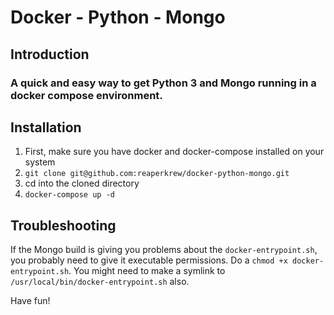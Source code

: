 # Docker - Python - Mongo

## Introduction
### A quick and easy way to get Python 3 and Mongo running in a docker compose environment.

## Installation
1. First, make sure you have docker and docker-compose installed on your system
2. `git clone git@github.com:reaperkrew/docker-python-mongo.git`
3. cd into the cloned directory
4. `docker-compose up -d`

## Troubleshooting
If the Mongo build is giving you problems about the `docker-entrypoint.sh`, you probably need to give it executable permissions. Do a `chmod +x docker-entrypoint.sh`. You might need to make a symlink to `/usr/local/bin/docker-entrypoint.sh` also.

Have fun!
